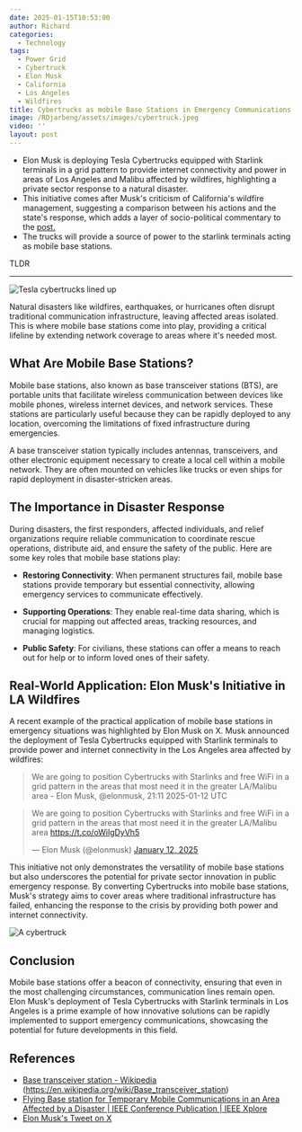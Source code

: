 ```yaml
---
date: 2025-01-15T10:53:00
author: Richard
categories:
  - Technology
tags:
  - Power Grid
  - Cybertruck
  - Elon Musk
  - California
  - Los Angeles
  - Wildfires
title: Cybertrucks as mobile Base Stations in Emergency Communications
image: /RDjarbeng/assets/images/cybertruck.jpeg
video: ''
layout: post
---
```

- Elon Musk is deploying Tesla Cybertrucks equipped with Starlink terminals in a grid pattern to provide internet connectivity and power in areas of Los Angeles and Malibu affected by wildfires, highlighting a private sector response to a natural disaster.
- This initiative comes after Musk's criticism of California's wildfire management, suggesting a comparison between his actions and the state's response, which adds a layer of socio-political commentary to the [post.](https://x.com/elonmusk/status/1878550409851093287)
- The trucks will provide a source of power to the starlink terminals acting as mobile base stations.

TLDR

---

![Tesla cybertrucks lined up](https://pbs.twimg.com/media/GhHzgf1W8AARQfS?format=jpg&name=small "Tesla cybertrucks lined up")



Natural disasters like wildfires, earthquakes, or hurricanes often disrupt traditional communication infrastructure, leaving affected areas isolated. This is where mobile base stations come into play, providing a critical lifeline by extending network coverage to areas where it's needed most.

## What Are Mobile Base Stations?

Mobile base stations, also known as base transceiver stations (BTS), are portable units that facilitate wireless communication between devices like mobile phones, wireless internet devices, and network services. These stations are particularly useful because they can be rapidly deployed to any location, overcoming the limitations of fixed infrastructure during emergencies.

A base transceiver station typically includes antennas, transceivers, and other electronic equipment necessary to create a local cell within a mobile network.  They are often mounted on vehicles like trucks or even ships for rapid deployment in disaster-stricken areas. 

## The Importance in Disaster Response

During disasters, the first responders, affected individuals, and relief organizations require reliable communication to coordinate rescue operations, distribute aid, and ensure the safety of the public. Here are some key roles that mobile base stations play:

- **Restoring Connectivity**: When permanent structures fail, mobile base stations provide temporary but essential connectivity, allowing emergency services to communicate effectively.
  
- **Supporting Operations**: They enable real-time data sharing, which is crucial for mapping out affected areas, tracking resources, and managing logistics.
  
- **Public Safety**: For civilians, these stations can offer a means to reach out for help or to inform loved ones of their safety.

## Real-World Application: Elon Musk's Initiative in LA Wildfires

A recent example of the practical application of mobile base stations in emergency situations was highlighted by Elon Musk on X. Musk announced the deployment of Tesla Cybertrucks equipped with Starlink terminals to provide power and internet connectivity in the Los Angeles area affected by wildfires:

> We are going to position Cybertrucks with Starlinks and free WiFi in a grid pattern in the areas that most need it in the greater LA/Malibu area - Elon Musk, @elonmusk, 21:11 2025-01-12 UTC [](#)[](https://x.com/elonmusk/status/1878550409851093287)

<blockquote class="twitter-tweet"><p lang="en" dir="ltr">We are going to position Cybertrucks with Starlinks and free WiFi in a grid pattern in the areas that most need it in the greater LA/Malibu area <a href="https://t.co/oWilgDyVh5">https://t.co/oWilgDyVh5</a></p>&mdash; Elon Musk (@elonmusk) <a href="https://twitter.com/elonmusk/status/1878550409851093287?ref_src=twsrc%5Etfw">January 12, 2025</a></blockquote> <script async src="https://platform.twitter.com/widgets.js" charset="utf-8"></script>

This initiative not only demonstrates the versatility of mobile base stations but also underscores the potential for private sector innovation in public emergency response. By converting Cybertrucks into mobile base stations, Musk's strategy aims to cover areas where traditional infrastructure has failed, enhancing the response to the crisis by providing both power and internet connectivity.

![A cybertruck](/RDjarbeng/assets/images/cybertruck.jpeg "A cybertruck")

## Conclusion

Mobile base stations  offer a beacon of connectivity, ensuring that even in the most challenging circumstances, communication lines remain open. Elon Musk's deployment of Tesla Cybertrucks with Starlink terminals in Los Angeles is a prime example of how innovative solutions can be rapidly implemented to support emergency communications, showcasing the potential for future developments in this field.

## References

- [Base transceiver station - Wikipedia](https://en.wikipedia.org/wiki/Base_transceiver_station) (https://en.wikipedia.org/wiki/Base_transceiver_station)
- [Flying Base station for Temporary Mobile Communications in an Area Affected by a Disaster | IEEE Conference Publication | IEEE Xplore](https://ieeexplore.ieee.org/document/8385785) [](#)[](https://ieeexplore.ieee.org/document/8636379)
- [Elon Musk's Tweet on X](https://x.com/elonmusk/status/1878550409851093287) [](#)[](https://x.com/elonmusk/status/1878550409851093287)
